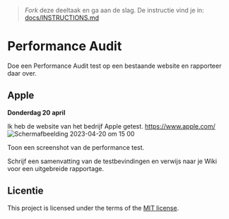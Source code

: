 > _Fork_ deze deeltaak en ga aan de slag. De instructie vind je in: [docs/INSTRUCTIONS.md](docs/INSTRUCTIONS.md)

# Performance Audit 

Doe een Performance Audit test op een bestaande website en rapporteer daar over.

## Apple

**Donderdag 20 april**

Ik heb de website van het bedrijf Apple getest. 
https://www.apple.com/
![Schermafbeelding 2023-04-20 om 15 00](https://user-images.githubusercontent.com/112861375/233375313-2330c210-a301-4a5b-88fc-bb237f8651b2.png)


Toon een screenshot van de performance test.

Schrijf een samenvatting van de testbevindingen en verwijs naar je Wiki voor een uitgebreide rapportage.


## Licentie

This project is licensed under the terms of the [MIT license](./LICENSE).
